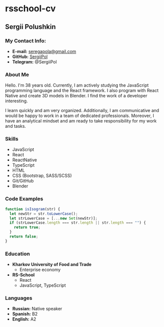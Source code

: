 # rsschool-cv

## Sergii Polushkin

### My Contact Info:

- **E-mail:** [seregapola@gmail.com](mailto:seregapola@gmail.com)
- **GitHub:** [SergiiPol](https://github.com/SergiiPol)
- **Telegram:** @SergiiPol

### About Me

Hello. I'm 38 years old. Currently, I am actively studying the JavaScript programming language and the React framework.
I also program with React Native and create 3D models in Blender. I find the work of a developer interesting.

I learn quickly and am very organized. Additionally, I am communicative and would be happy to work
in a team of dedicated professionals. Moreover, I have an analytical mindset and am ready to take 
responsibility for my work and tasks.

### Skills

- JavaScript
- React
- ReactNative
- TypeScript
- HTML
- CSS (Bootstrap, SASS/SCSS)
- Git/GitHub
- Blender

### Code Examples

```javascript
function isIsogram(str) {
  let newStr = str.toLowerCase();
  let strLowerCase = [...new Set(newStr)];
  if (strLowerCase.length === str.length || str.length === "") {
    return true;
  }
  return false;
}
```

### Education

- **Kharkov University of Food and Trade**
  - Enterprise economy
- **RS-School**
  - React
  - JavaScript, TypeScript

### Languages

- **Russian:** Native speaker
- **Spanish:** B2
- **English:** A2
